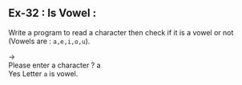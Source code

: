 ## Ex-32 : Is Vowel :  
Write a program to read a character then check if it is a vowel or not
(Vowels are : `a,e,i,o,u`).  

->  
Please enter a character ? a  
Yes Letter `a` is vowel.  
